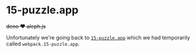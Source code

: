 # 15-puzzle.app
~~deno ❤️ aleph.js~~

Unfortunately we're going back to [`15-puzzle.app`](https://github.com/hiraginoyuki/15-puzzle.app) which we had temporarily called `webpack.15-puzzle.app`.
